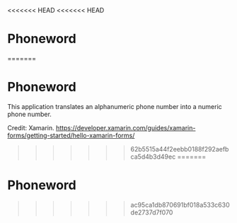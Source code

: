 <<<<<<< HEAD
<<<<<<< HEAD
# Phoneword
=======
# Phoneword
This application translates an alphanumeric phone number into a numeric phone number.

Credit: Xamarin. https://developer.xamarin.com/guides/xamarin-forms/getting-started/hello-xamarin-forms/
>>>>>>> 62b5515a44f2eebb0188f292aefbca5d4b3d49ec
=======
# Phoneword
>>>>>>> ac95ca1db870691bf018a533c630de2737d7f070
